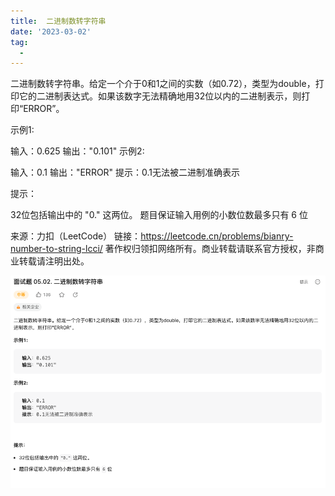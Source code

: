 ```yaml
---
title:  二进制数转字符串
date: '2023-03-02'
tag:
  - 
---
```

二进制数转字符串。给定一个介于0和1之间的实数（如0.72），类型为double，打印它的二进制表达式。如果该数字无法精确地用32位以内的二进制表示，则打印“ERROR”。

示例1:

 输入：0.625
 输出："0.101"
示例2:

 输入：0.1
 输出："ERROR"
 提示：0.1无法被二进制准确表示

提示：

32位包括输出中的 "0." 这两位。
题目保证输入用例的小数位数最多只有 6 位

来源：力扣（LeetCode）
链接：<https://leetcode.cn/problems/bianry-number-to-string-lcci/>
著作权归领扣网络所有。商业转载请联系官方授权，非商业转载请注明出处。

![alt](./image/example.png)
